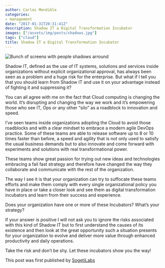 ```yaml
---
author: Carlos Mendible
categories:
- management
date: "2017-01-31T20:31:41Z"
description: Shadow IT a Digital Transformation Incubator
images: ["/assets/img/posts/shadows.jpg"]
tags: ["cloud"]
title: Shadow IT a Digital Transformation Incubator
---
```


![Bunch of screens with people shadows arround](/assets/img/posts/shadows.jpg)

Shadow IT, defined as the use of IT systems, solutions and services inside organizations without explicit organizational approval, has always been seen as a problem and a huge risk for the enterprise.
But what if I tell you that you should learn from Shadow IT and use it on your advantage instead of fighting it and suppressing it?

You can all agree with me on the fact that Cloud computing is changing the world. It’s disrupting and changing the way we work and it’s empowering those who see IT, Ops or any other “silo” as a roadblock to innovation and speed.

I’ve seen teams inside organizations adopting the Cloud to avoid those roadblocks and with a clear mindset to embrace a modern agile DevOps practice. Some of these teams are able to release software up to 8 or 10 times faster than before, a speed and agility that is not only used to satisfy the usual business demands but to also innovate and come forward with experiments and solutions with real transformational power.

These teams show great passion for trying out new ideas and technologies embracing a fail fast strategy and therefore have changed the way they collaborate and communicate with the rest of the organization.

The way I see it is that your organization can try to suffocate these teams efforts and make them comply with every single organizational policy you have in place or take a closer look and see them as digital transformation incubators and learn from their success and experience.

Does your organization have one or more of these Incubators? What’s your strategy?

If your answer is positive I will not ask you to ignore the risks associated with this kind of Shadow IT but to first understand the causes of its existence and then look at the great opportunity such a situation presents for your organization to evolve and deliver more value through enhanced productivity and daily operations.

Take the risk and don’t be shy. Let these incubators show you the way!

This post was first published by [SogetiLabs](http://labs.sogeti.com/shadow-digital-transformation-incubator/)